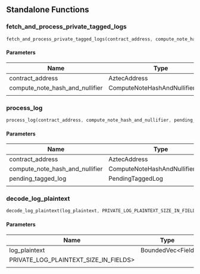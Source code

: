 ## Standalone Functions

### fetch_and_process_private_tagged_logs

```rust
fetch_and_process_private_tagged_logs(contract_address, compute_note_hash_and_nullifier, );
```

#### Parameters
| Name | Type |
| --- | --- |
| contract_address | AztecAddress |
| compute_note_hash_and_nullifier | ComputeNoteHashAndNullifier&lt;Env&gt; |
|  |  |

### process_log

```rust
process_log(contract_address, compute_note_hash_and_nullifier, pending_tagged_log, );
```

#### Parameters
| Name | Type |
| --- | --- |
| contract_address | AztecAddress |
| compute_note_hash_and_nullifier | ComputeNoteHashAndNullifier&lt;Env&gt; |
| pending_tagged_log | PendingTaggedLog |
|  |  |

### decode_log_plaintext

```rust
decode_log_plaintext(log_plaintext, PRIVATE_LOG_PLAINTEXT_SIZE_IN_FIELDS>, );
```

#### Parameters
| Name | Type |
| --- | --- |
| log_plaintext | BoundedVec&lt;Field |
| PRIVATE_LOG_PLAINTEXT_SIZE_IN_FIELDS&gt; |  |
|  |  |

